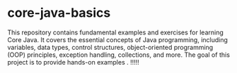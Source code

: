 # core-java-basics
This repository contains fundamental examples and exercises for learning Core Java. It covers the essential concepts of Java programming, including variables, data types, control structures, object-oriented programming (OOP) principles, exception handling, collections, and more.  The goal of this project is to provide hands-on examples . !!!!!
